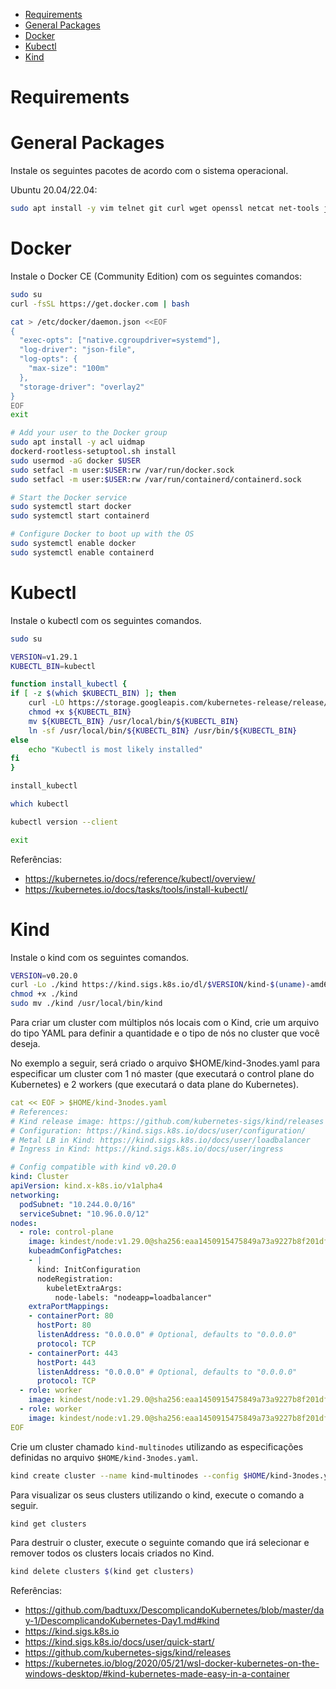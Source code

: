 <!-- TOC -->

- [Requirements](#requirements)
- [General Packages](#general-packages)
- [Docker](#docker)
- [Kubectl](#kubectl)
- [Kind](#kind)

<!-- TOC -->

# Requirements

# General Packages

Instale os seguintes pacotes de acordo com o sistema operacional.

Ubuntu 20.04/22.04:

```bash
sudo apt install -y vim telnet git curl wget openssl netcat net-tools jq
```

# Docker

Instale o Docker CE (Community Edition) com os seguintes comandos:

```bash
sudo su
curl -fsSL https://get.docker.com | bash

cat > /etc/docker/daemon.json <<EOF
{
  "exec-opts": ["native.cgroupdriver=systemd"],
  "log-driver": "json-file",
  "log-opts": {
    "max-size": "100m"
  },
  "storage-driver": "overlay2"
}
EOF
exit

# Add your user to the Docker group
sudo apt install -y acl uidmap
dockerd-rootless-setuptool.sh install
sudo usermod -aG docker $USER
sudo setfacl -m user:$USER:rw /var/run/docker.sock
sudo setfacl -m user:$USER:rw /var/run/containerd/containerd.sock

# Start the Docker service
sudo systemctl start docker
sudo systemctl start containerd

# Configure Docker to boot up with the OS
sudo systemctl enable docker
sudo systemctl enable containerd
```

# Kubectl

Instale o kubectl com os seguintes comandos.

```bash
sudo su

VERSION=v1.29.1
KUBECTL_BIN=kubectl

function install_kubectl {
if [ -z $(which $KUBECTL_BIN) ]; then
    curl -LO https://storage.googleapis.com/kubernetes-release/release/$VERSION/bin/linux/amd64/$KUBECTL_BIN
    chmod +x ${KUBECTL_BIN}
    mv ${KUBECTL_BIN} /usr/local/bin/${KUBECTL_BIN}
    ln -sf /usr/local/bin/${KUBECTL_BIN} /usr/bin/${KUBECTL_BIN}
else
    echo "Kubectl is most likely installed"
fi
}

install_kubectl

which kubectl

kubectl version --client

exit
```

Referências:
* https://kubernetes.io/docs/reference/kubectl/overview/
* https://kubernetes.io/docs/tasks/tools/install-kubectl/

# Kind

Instale o kind com os seguintes comandos.

```bash
VERSION=v0.20.0
curl -Lo ./kind https://kind.sigs.k8s.io/dl/$VERSION/kind-$(uname)-amd64
chmod +x ./kind
sudo mv ./kind /usr/local/bin/kind
```

Para criar um cluster com múltiplos nós locais com o Kind, crie um arquivo do tipo YAML para definir a quantidade e o tipo de nós no cluster que você deseja. 

No exemplo a seguir, será criado o arquivo $HOME/kind-3nodes.yaml para especificar um cluster com 1 nó master (que executará o control plane do Kubernetes) e 2 workers (que executará o data plane do Kubernetes).

```yaml
cat << EOF > $HOME/kind-3nodes.yaml
# References:
# Kind release image: https://github.com/kubernetes-sigs/kind/releases
# Configuration: https://kind.sigs.k8s.io/docs/user/configuration/
# Metal LB in Kind: https://kind.sigs.k8s.io/docs/user/loadbalancer
# Ingress in Kind: https://kind.sigs.k8s.io/docs/user/ingress

# Config compatible with kind v0.20.0
kind: Cluster
apiVersion: kind.x-k8s.io/v1alpha4
networking:
  podSubnet: "10.244.0.0/16"
  serviceSubnet: "10.96.0.0/12"
nodes:
  - role: control-plane
    image: kindest/node:v1.29.0@sha256:eaa1450915475849a73a9227b8f201df25e55e268e5d619312131292e324d570
    kubeadmConfigPatches:
    - |
      kind: InitConfiguration
      nodeRegistration:
        kubeletExtraArgs:
          node-labels: "nodeapp=loadbalancer"
    extraPortMappings:
    - containerPort: 80
      hostPort: 80
      listenAddress: "0.0.0.0" # Optional, defaults to "0.0.0.0"
      protocol: TCP
    - containerPort: 443
      hostPort: 443
      listenAddress: "0.0.0.0" # Optional, defaults to "0.0.0.0"
      protocol: TCP
  - role: worker
    image: kindest/node:v1.29.0@sha256:eaa1450915475849a73a9227b8f201df25e55e268e5d619312131292e324d570
  - role: worker
    image: kindest/node:v1.29.0@sha256:eaa1450915475849a73a9227b8f201df25e55e268e5d619312131292e324d570
EOF
```

Crie um cluster chamado ``kind-multinodes`` utilizando as especificações definidas no arquivo ``$HOME/kind-3nodes.yaml``.

```bash
kind create cluster --name kind-multinodes --config $HOME/kind-3nodes.yaml
```

Para visualizar os seus clusters utilizando o kind, execute o comando a seguir.

```bash
kind get clusters
```

Para destruir o cluster, execute o seguinte comando que irá selecionar e remover todos os clusters locais criados no Kind.

```bash
kind delete clusters $(kind get clusters)
```

Referências:

* https://github.com/badtuxx/DescomplicandoKubernetes/blob/master/day-1/DescomplicandoKubernetes-Day1.md#kind 
* https://kind.sigs.k8s.io
* https://kind.sigs.k8s.io/docs/user/quick-start/
* https://github.com/kubernetes-sigs/kind/releases
* https://kubernetes.io/blog/2020/05/21/wsl-docker-kubernetes-on-the-windows-desktop/#kind-kubernetes-made-easy-in-a-container
